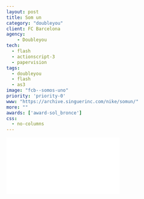```yaml
---
layout: post
title: Som un
category: "doubleyou"
client: FC Barcelona
agency:
    - Doubleyou
tech:
  - flash
  - actionscript-3
  - papervision
tags:
  - doubleyou
  - flash
  - as3
image: "fcb--somos-uno"
priority: 'priority-0'
www: "https://archive.singuerinc.com/nike/somun/"
more: ""
awards: ['award-sol_bronce']
css:
  - no-columns
---
```


<div class="video-wrapper">
<iframe src="//www.youtube.com/embed/nKFNOtTUxUk?rel=0&vq=hd1080" frameborder="0" allowfullscreen></iframe>
</div>

